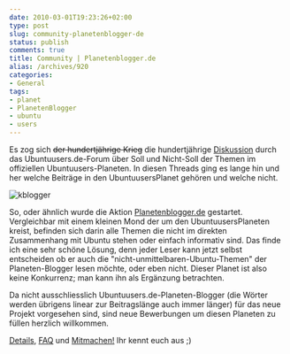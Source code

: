 ```yaml
---
date: 2010-03-01T19:23:26+02:00
type: post
slug: community-planetenblogger-de
status: publish
comments: true
title: Community | Planetenblogger.de
alias: /archives/920
categories:
- General
tags:
- planet
- PlanetenBlogger
- ubuntu
- users
---
```


Es zog sich <del>der hundertjährige Krieg</del> die hundertjährige [Diskussion](http://forum.ubuntuusers.de/topic/ausrichtung-des-planeten/) durch das Ubuntuusers.de-Forum über Soll und Nicht-Soll der Themen im offiziellen Ubuntuusers-Planeten. In diesen Threads ging es lange hin und her welche Beiträge in den UbuntuusersPlanet gehören und welche nicht.

![kblogger](/uploads/2010/03/kblogger.png)

So, oder ähnlich wurde die Aktion [Planetenblogger.de](http://planetenblogger.de) gestartet. Vergleichbar mit einem kleinen Mond der um den UbuntuusersPlaneten kreist, befinden sich darin alle Themen die nicht im direkten Zusammenhang mit Ubuntu stehen oder einfach informativ sind. Das finde ich eine sehr schöne Lösung, denn jeder Leser kann jetzt selbst entscheiden ob er auch die "nicht-unmittelbaren-Ubuntu-Themen" der Planeten-Blogger lesen möchte, oder eben nicht. Dieser Planet ist also keine Konkurrenz; man kann ihn als Ergänzung betrachten.

Da nicht ausschliesslich Ubuntuusers.de-Planeten-Blogger (die Wörter werden übrigens linear zur Beitragslänge auch immer länger) für das neue Projekt vorgesehen sind, sind neue Bewerbungen um diesen Planeten zu füllen herzlich willkommen.

[Details](http://planetenblogger.de/), [FAQ](http://planetenblogger.de/) und [Mitmachen!](http://planetenblogger.de/)
Ihr kennt euch aus ;)
